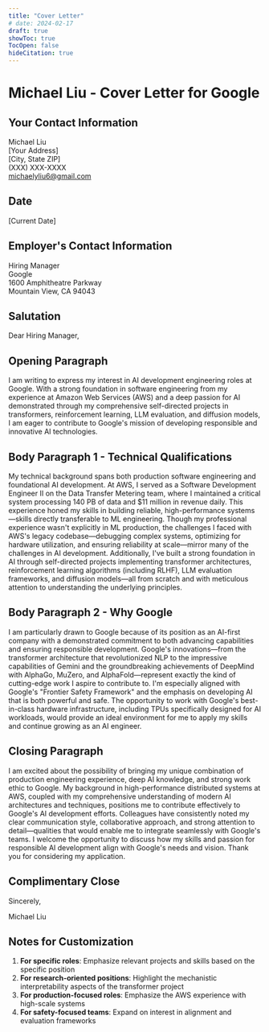 ```yaml
---
title: "Cover Letter"
# date: 2024-02-17
draft: true
showToc: true
TocOpen: false
hideCitation: true
---
```




# Michael Liu - Cover Letter for Google

## Your Contact Information
Michael Liu  
[Your Address]  
[City, State ZIP]  
(XXX) XXX-XXXX  
michaelyliu6@gmail.com  

## Date
[Current Date]

## Employer's Contact Information
Hiring Manager  
Google  
1600 Amphitheatre Parkway  
Mountain View, CA 94043  

## Salutation
Dear Hiring Manager,

## Opening Paragraph
I am writing to express my interest in AI development engineering roles at Google. With a strong foundation in software engineering from my experience at Amazon Web Services (AWS) and a deep passion for AI demonstrated through my comprehensive self-directed projects in transformers, reinforcement learning, LLM evaluation, and diffusion models, I am eager to contribute to Google's mission of developing responsible and innovative AI technologies.

## Body Paragraph 1 - Technical Qualifications
My technical background spans both production software engineering and foundational AI development. At AWS, I served as a Software Development Engineer II on the Data Transfer Metering team, where I maintained a critical system processing 140 PB of data and $11 million in revenue daily. This experience honed my skills in building reliable, high-performance systems—skills directly transferable to ML engineering. Though my professional experience wasn't explicitly in ML production, the challenges I faced with AWS's legacy codebase—debugging complex systems, optimizing for hardware utilization, and ensuring reliability at scale—mirror many of the challenges in AI development. Additionally, I've built a strong foundation in AI through self-directed projects implementing transformer architectures, reinforcement learning algorithms (including RLHF), LLM evaluation frameworks, and diffusion models—all from scratch and with meticulous attention to understanding the underlying principles.

## Body Paragraph 2 - Why Google
I am particularly drawn to Google because of its position as an AI-first company with a demonstrated commitment to both advancing capabilities and ensuring responsible development. Google's innovations—from the transformer architecture that revolutionized NLP to the impressive capabilities of Gemini and the groundbreaking achievements of DeepMind with AlphaGo, MuZero, and AlphaFold—represent exactly the kind of cutting-edge work I aspire to contribute to. I'm especially aligned with Google's "Frontier Safety Framework" and the emphasis on developing AI that is both powerful and safe. The opportunity to work with Google's best-in-class hardware infrastructure, including TPUs specifically designed for AI workloads, would provide an ideal environment for me to apply my skills and continue growing as an AI engineer.

## Closing Paragraph
I am excited about the possibility of bringing my unique combination of production engineering experience, deep AI knowledge, and strong work ethic to Google. My background in high-performance distributed systems at AWS, coupled with my comprehensive understanding of modern AI architectures and techniques, positions me to contribute effectively to Google's AI development efforts. Colleagues have consistently noted my clear communication style, collaborative approach, and strong attention to detail—qualities that would enable me to integrate seamlessly with Google's teams. I welcome the opportunity to discuss how my skills and passion for responsible AI development align with Google's needs and vision. Thank you for considering my application.

## Complimentary Close
Sincerely,

Michael Liu

## Notes for Customization

1. **For specific roles**: Emphasize relevant projects and skills based on the specific position
2. **For research-oriented positions**: Highlight the mechanistic interpretability aspects of the transformer project
3. **For production-focused roles**: Emphasize the AWS experience with high-scale systems
4. **For safety-focused teams**: Expand on interest in alignment and evaluation frameworks

